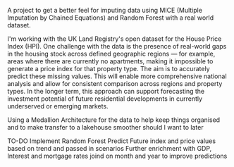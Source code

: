 A project to get a better feel for imputing data using MICE (Multiple Imputation by Chained Equations) and Random Forest with a real world dataset. 

I'm working with the UK Land Registry's open dataset for the House Price Index (HPI). One challenge with the data is the presence of real-world gaps in the housing stock across defined geographic regions — for example, areas where there are currently no apartments, making it impossible to generate a price index for that property type. The aim is to accurately predict these missing values. This will enable more comprehensive national analysis and allow for consistent comparison across regions and property types. In the longer term, this approach can support forecasting the investment potential of future residential developments in currently underserved or emerging markets.

Using a Medallion Architecture for the data to help keep things organised and to make transfer to a lakehouse smoother should I want to later

TO-DO
Implement Random Forest
Predict Future index and price values based on trend and passed in scenarios
Further enrichment with GDP, Interest and mortgage rates joind on month and year to improve predictions







